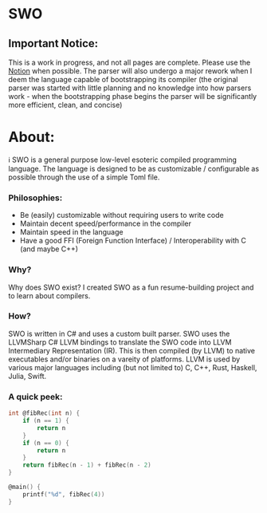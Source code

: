 # SWO

## Important Notice:

This is a work in progress, and not all pages are complete. Please use the [Notion](https://ivy-turquoise-4f8.notion.site/SWO-c193b980d415499c9103a9716067a5ba) when possible. The parser will also undergo a major rework when I deem the language capable of bootstrapping its compiler (the original parser was started with little planning and no knowledge into how parsers work - when the bootstrapping phase begins the parser will be significantly more efficient, clean, and concise)

# About:

<aside>
ℹ️ SWO is a general purpose low-level esoteric compiled programming language. The language is designed to be as customizable / configurable as possible through the use of a simple Toml file.

</aside>

### Philosophies:

- Be (easily) customizable without requiring users to write code
- Maintain decent speed/performance in the compiler
- Maintain speed in the language
- Have a good FFI (Foreign Function Interface) / Interoperability with C (and maybe C++)

### Why?

Why does SWO exist? I created SWO as a fun resume-building project and to learn about compilers. 

### How?

SWO is written in C# and uses a custom built parser. SWO uses the LLVMSharp C# LLVM bindings to translate the SWO code into LLVM Intermediary Representation (IR). This is then compiled (by LLVM) to native executables and/or binaries on a vareity of platforms. LLVM is used by various major languages including (but not limited to) C, C++, Rust, Haskell, Julia, Swift. 

### A quick peek:

```c
int @fibRec(int n) {
    if (n == 1) {
        return n
    }
    if (n == 0) {
        return n
    }
    return fibRec(n - 1) + fibRec(n - 2)
}

@main() {
    printf("%d", fibRec(4))
}
```

